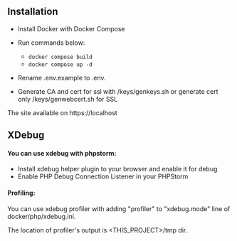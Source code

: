 ## Installation ##

- Install Docker with Docker Compose
- Run commands below:
  - ```docker compose build```
  - ```docker compose up -d```

- Rename .env.example to .env.

- Generate CA and cert for ssl with /keys/genkeys.sh or generate cert only /keys/genwebcert.sh for SSL  


The site available on https://localhost




## XDebug ##

#### You can use xdebug with phpstorm: ####

- Install xdebug helper plugin to your browser and enable it for debug
- Enable PHP Debug Connection Listener in your PHPStorm

#### Profiling: ####

You can use xdebug profiler with adding "profiler" to "xdebug.mode" line of docker/php/xdebug.ini.

The location of profiler's output is <THIS_PROJECT>/tmp dir.
